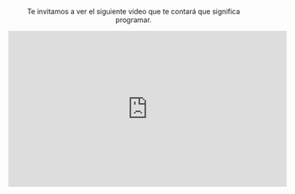 <div style="text-align:center;"> 
</body>

<p>Te invitamos a ver el siguiente video que te contará que significa programar.</p>

<iframe width="560" height="315" align="middle" src="https://www.youtube.com/embed/e54GKg5vGPE?rel=0 " frameborder="0" allow="autoplay; encrypted-media" allowfullscreen></iframe>

</div>
<body>